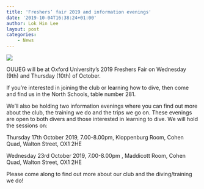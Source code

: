 ```yaml
---
title: 'Freshers’ fair 2019 and information evenings'
date: '2019-10-04T16:38:24+01:00'
author: Lok Hin Lee
layout: post
categories:
    - News
---
```


![](https://ouueg.com/wp-content/uploads/2019/10/GOPR2489.jpg)

OUUEG will be at Oxford University’s 2019 Freshers Fair on Wednesday (9th) and Thursday (10th) of October.

If you’re interested in joining the club or learning how to dive, then come and find us in the North Schools, table number 281.

We’ll also be holding two information evenings where you can find out more about the club, the training we do and the trips we go on. These evenings are open to both divers and those interested in learning to dive. We will hold the sessions on:

Thursday 17th October 2019, 7.00-8.00pm, Kloppenburg Room, Cohen Quad, Walton Street, OX1 2HE

Wednesday 23rd October 2019, 7.00-8.00pm , Maddicott Room, Cohen Quad, Walton Street, OX1 2HE

Please come along to find out more about our club and the diving/training we do!
